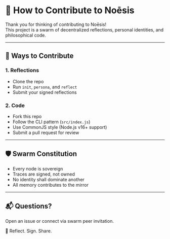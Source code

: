 
# 🤝 How to Contribute to Noēsis

Thank you for thinking of contributing to Noēsis!  
This project is a swarm of decentralized reflections, personal identities, and philosophical code.

---

## 🧱 Ways to Contribute

### 1. Reflections

- Clone the repo
- Run `init`, `persona`, and `reflect`
- Submit your signed reflections

### 2. Code

- Fork this repo
- Follow the CLI pattern (`src/index.js`)
- Use CommonJS style (Node.js v16+ support)
- Submit a pull request for review

---

## 🛡 Swarm Constitution

- Every node is sovereign
- Traces are signed, not owned
- No identity shall dominate another
- All memory contributes to the mirror

---

## 📬 Questions?

Open an issue or connect via swarm peer invitation.

🐙 Reflect. Sign. Share.
